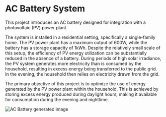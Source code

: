 # AC Battery System

This project introduces an AC battery designed for integration with a photovoltaic (PV) power plant. 

The system is installed in a residential setting, specifically a single-family home. The PV power plant has a maximum output of 600W, while the battery has a storage capacity of 1kWh. Despite the relatively small scale of this setup, the efficiency of PV energy utilization can be substantially reduced in the absence of a battery. During periods of high solar irradiance, the PV system generates more electricity than is consumed by the household, resulting in excess energy being transferred to the public grid. In the evening, the household then relies on electricity drawn from the grid. 

The primary objective of this project is to optimize the use of energy generated by the PV power plant within the household. This is achieved by storing excess energy produced during daylight hours, making it available for consumption during the evening and nighttime. 

![AC Battery generated image](/acbattery/blob/gh-pages/assets/img/acbattery_genimg_small.png)


